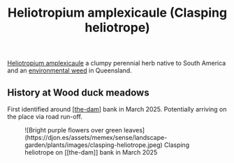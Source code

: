 ﻿---
tags:
- plant
- weed
- introduced
- wood-duck-meadows
title: Heliotropium amplexicaule (Clasping heliotrope)
type: plant
---
[Heliotropium amplexicaule](https://en.wikipedia.org/wiki/Heliotropium_amplexicaule) a clumpy perennial herb native to South America and an [environmental weed](https://weeds.brisbane.qld.gov.au/weeds/blue-heliotrope) in Queensland.

## History at Wood duck meadows

First identified around [[the-dam]] bank in March 2025. Potentially arriving on the place via road run-off.

<figure markdown>
![Bright purple flowers over green leaves](https://djon.es/assets/memex/sense/landscape-garden/plants/images/clasping-heliotrope.jpeg)
<caption>Clasping heliotrope on [[the-dam]] bank in March 2025</caption>
</figure>

[//begin]: # "Autogenerated link references for markdown compatibility"
[the-dam]: ../the-dam "The Dam"
[//end]: # "Autogenerated link references"